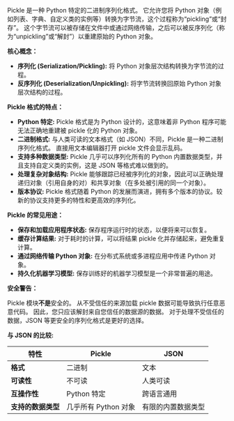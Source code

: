 Pickle 是一种 Python 特定的二进制序列化格式。 它允许您将 Python 对象（例如列表、字典、自定义类的实例等）转换为字节流，这个过程称为“pickling”或“封存”。 这个字节流可以被存储在文件中或通过网络传输，之后可以被反序列化（称为“unpickling”或“解封”）以重建原始的 Python 对象。

**核心概念：**

*   **序列化 (Serialization/Pickling):** 将 Python 对象层次结构转换为字节流的过程。
*   **反序列化 (Deserialization/Unpickling):** 将字节流转换回原始 Python 对象层次结构的过程。

**Pickle 格式的特点：**

*   **Python 特定:** Pickle 格式是为 Python 设计的，这意味着非 Python 程序可能无法正确地重建被 pickle 化的 Python 对象。
*   **二进制格式:** 与人类可读的文本格式（如 JSON）不同，Pickle 是一种二进制序列化格式。 直接用文本编辑器打开 pickle 文件会显示乱码。
*   **支持多种数据类型:** Pickle 几乎可以序列化所有的 Python 内置数据类型，并且支持自定义类的实例，这是 JSON 等格式难以做到的。
*   **处理复杂对象结构:** Pickle 能够跟踪已经被序列化的对象，因此可以正确处理递归对象（引用自身的对）和共享对象（在多处被引用的同一个对象）。
*   **版本协议:** Pickle 格式随着 Python 的发展而演进，拥有多个版本的协议。较新的协议支持更多的特性和更高效的序列化。

**Pickle 的常见用途：**

*   **保存和加载应用程序状态:** 保存程序运行时的状态，以便将来可以恢复。
*   **缓存计算结果:** 对于耗时的计算，可以将结果 pickle 化并存储起来，避免重复计算。
*   **通过网络传输 Python 对象:** 在分布式系统或多进程应用中传递 Python 对象。
*   **持久化机器学习模型:** 保存训练好的机器学习模型是一个非常普遍的用途。

**安全警告：**

Pickle 模块**不是**安全的。 从不受信任的来源加载 pickle 数据可能导致执行任意恶意代码。 因此，您只应该解封来自您信任的数据源的数据。 对于处理不受信任的数据，JSON 等更安全的序列化格式是更好的选择。

**与 JSON 的比较:**

| 特性 | Pickle | JSON |
| --- | --- | --- |
| **格式** | 二进制 | 文本 |
| **可读性** | 不可读 | 人类可读 |
| **互操作性** | Python 特定 | 跨语言通用 |
| **支持的数据类型** | 几乎所有 Python 对象 | 有限的内置数据类型 |